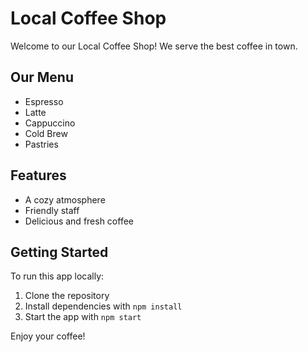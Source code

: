 # Local Coffee Shop

Welcome to our Local Coffee Shop! We serve the best coffee in town.

## Our Menu
- Espresso  
- Latte  
- Cappuccino  
- Cold Brew  
- Pastries  

## Features
- A cozy atmosphere  
- Friendly staff  
- Delicious and fresh coffee  

## Getting Started
To run this app locally:
1. Clone the repository
2. Install dependencies with `npm install`
3. Start the app with `npm start`

Enjoy your coffee!